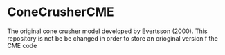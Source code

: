 # ConeCrusherCME
The original cone crusher model developed by Evertsson (2000). This repository is not be be changed in order to store an orioginal version f the CME code
